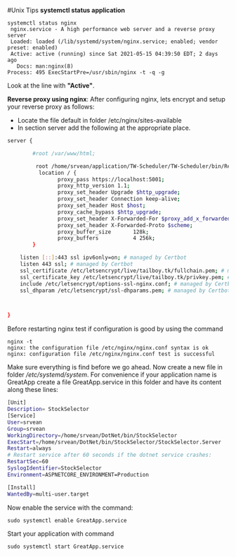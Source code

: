 
#Unix Tips
**systemctl status application**

	systemctl status nginx
	 nginx.service - A high performance web server and a reverse proxy server
     Loaded: loaded (/lib/systemd/system/nginx.service; enabled; vendor preset: enabled)
     Active: active (running) since Sat 2021-05-15 04:39:50 EDT; 2 days ago
       Docs: man:nginx(8)
    Process: 495 ExecStartPre=/usr/sbin/nginx -t -q -g
Look at the line with **"Active"**.

**Reverse proxy using nginx**:
After configuring nginx, lets encrypt and setup your reverse proxy as follows:

 - Locate the file default in folder /etc/nginx/sites-available
 - In section server add the following at the appropriate place.

```sh
server {

        #root /var/www/html;

         root /home/srvean/application/TW-Scheduler/TW-Scheduler/bin/Release/net5.0;
          location / {
                proxy_pass https://localhost:5001;
                proxy_http_version 1.1;
                proxy_set_header Upgrade $http_upgrade;
                proxy_set_header Connection keep-alive;
                proxy_set_header Host $host;
                proxy_cache_bypass $http_upgrade;
                proxy_set_header X-Forwarded-For $proxy_add_x_forwarded_for;
                proxy_set_header X-Forwarded-Proto $scheme;
                proxy_buffer_size       128k;
                proxy_buffers           4 256k;
        }

    listen [::]:443 ssl ipv6only=on; # managed by Certbot
    listen 443 ssl; # managed by Certbot
    ssl_certificate /etc/letsencrypt/live/tailboy.tk/fullchain.pem; # managed by Certbot
    ssl_certificate_key /etc/letsencrypt/live/tailboy.tk/privkey.pem; # managed by Certbot
    include /etc/letsencrypt/options-ssl-nginx.conf; # managed by Certbot
    ssl_dhparam /etc/letsencrypt/ssl-dhparams.pem; # managed by Certbot



}
```
Before restarting nginx test if configuration is good by using the command 

	nginx -t
	nginx: the configuration file /etc/nginx/nginx.conf syntax is ok
	nginx: configuration file /etc/nginx/nginx.conf test is successful
Make sure everything is find before we go ahead.
Now create a new file in folder */etc/systemd/system*. For convenience if your application name is GreatApp create a file GreatApp.service in this folder and have its content along these lines:
```sh
[Unit]
Description= StockSelector
[Service]
User=srvean
Group=srvean
WorkingDirectory=/home/srvean/DotNet/bin/StockSelector
ExecStart=/home/srvean/DotNet/bin/StockSelector/StockSelector.Server
Restart=always
# Restart service after 60 seconds if the dotnet service crashes:
RestartSec=60
SyslogIdentifier=StockSelector
Environment=ASPNETCORE_ENVIRONMENT=Production

[Install]
WantedBy=multi-user.target
```
Now enable the service with the command:

	sudo systemctl enable GreatApp.service
Start your application with command

	sudo systemctl start GreatApp.service
<!--stackedit_data:
eyJoaXN0b3J5IjpbLTE1NjMwMzYzNjQsLTMxOTc1OTA1NiwtMz
g2NjE5NTI2LC04Mzk2MDY4MDBdfQ==
-->